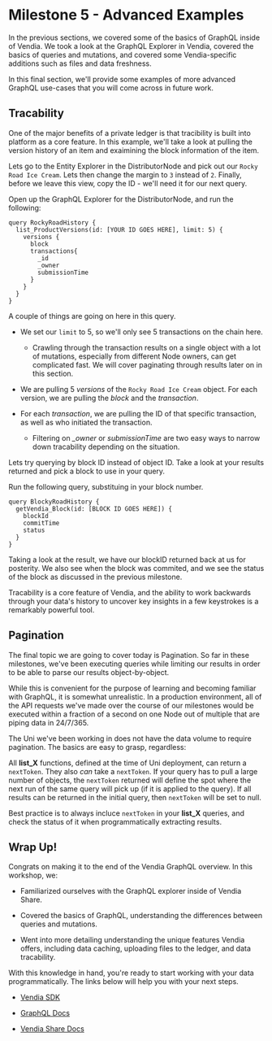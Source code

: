 # Milestone 5 - Advanced Examples


In the previous sections, we covered some of the basics of GraphQL inside of Vendia. We took a look at the GraphQL Explorer in Vendia, covered the basics of queries and mutations, and covered some Vendia-specific additions such as files and data freshness. 

In this final section, we'll provide some examples of more advanced GraphQL use-cases that you will come across in future work.

## Tracability

One of the major benefits of a private ledger is that tracibility is built into platform as a core feature. In this example, we'll take a look at pulling the version history of an item and exaimining the block information of the item.

Lets go to the Entity Explorer in the DistributorNode and pick out our `Rocky Road Ice Cream`. Lets then change the margin to `3` instead of `2`. Finally, before we leave this view, copy the ID - we'll need it for our next query.

Open up the GraphQL Explorer for the DistributorNode, and run the following:

```
query RockyRoadHistory {
  list_ProductVersions(id: [YOUR ID GOES HERE], limit: 5) {
    versions {
      block
      transactions{
        _id
        _owner
        submissionTime
      }
    }
  }
}
```

A couple of things are going on here in this query.

* We set our `limit` to 5, so we'll only see 5 transactions on the chain here. 
    * Crawling through the transaction results on a single object with a lot of mutations, especially from different Node owners, can get complicated fast. We will cover paginating through results later on in this section. 

* We are pulling 5 *versions* of the `Rocky Road Ice Cream` object. For each version, we are pulling the *block* and the *transaction*.

* For each *transaction*, we are pulling the ID of that specific transaction, as well as who initiated the transaction.
    * Filtering on *_owner* or *submissionTime* are two easy ways to narrow down tracability depending on the situation. 

Lets try querying by block ID instead of object ID. Take a look at your results returned and pick a block to use in your query. 

Run the following query, substituing in your block number.

```
query BlockyRoadHistory {
  getVendia_Block(id: [BLOCK ID GOES HERE]) {
    blockId
    commitTime
    status
  }
}
```

Taking a look at the result, we have our blockID returned back at us for posterity. We also see when the block was commited, and we see the status of the block as discussed in the previous milestone.

Tracability is a core feature of Vendia, and the ability to work backwards through your data's history to uncover key insights in a few keystrokes is a remarkably powerful tool.

## Pagination

The final topic we are going to cover today is Pagination. So far in these milestones, we've been executing queries while limiting our results in order to be able to parse our results object-by-object. 

While this is convenient for the purpose of learning and becoming familiar with GraphQL, it is somewhat unrealistic. In a production environment, all of the API requests we've made over the course of our milestones would be executed within a fraction of a second on one Node out of multiple that are piping data in 24/7/365.

The Uni we've been working in does not have the data volume to require pagination. The basics are easy to grasp, regardless:

All **list_X** functions, defined at the time of Uni deployment, can return a `nextToken`. They also *can* take a `nextToken`. If your query has to pull a large number of objects, the `nextToken` returned will define the spot where the next run of the same query will pick up (if it is applied to the query). If all results can be returned in the initial query, then `nextToken` will be set to null.

Best practice is to always incluce `nextToken` in your **list_X** queries, and check the status of it when programmatically extracting results.

## Wrap Up!

Congrats on making it to the end of the Vendia GraphQL overview. In this workshop, we:

* Familiarized ourselves with the GraphQL explorer inside of Vendia Share.

* Covered the basics of GraphQL, understanding the differences between queries and mutations.

* Went into more detailing understanding the unique features Vendia offers, including data caching, uploading files to the ledger, and data tracability. 

With this knowledge in hand, you're ready to start working with your data programmatically. The links below will help you with your next steps.

* [Vendia SDK](https://www.vendia.com/docs/share/vendia-client-sdk)

* [GraphQL Docs](https://graphql.org/learn/)

* [Vendia Share Docs](https://www.vendia.com/docs/share)



